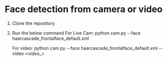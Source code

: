 # Face detection from camera or video 

1. Clone the repository

2. Run the below command
	For Live Cam:
	python cam.py --face haarcascade_frontalface_default.xml
	
	For video:
	python cam.py --face haarcascade_frontalface_default.xml --video <video_>

